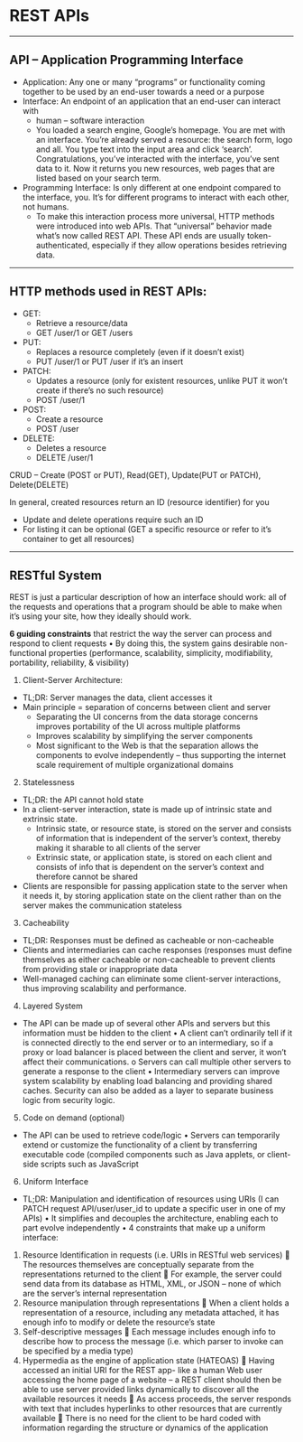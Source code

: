 # REST APIs
--------------------------------
## API – Application Programming Interface
-	Application: Any one or many “programs” or functionality coming together to be used by an end-user towards a need or a purpose 
-	Interface: An endpoint of an application that an end-user can interact with
    -	human – software interaction
     - You loaded a search engine, Google’s homepage. You are met with an interface. You’re already served a resource: the search form, logo and all. You type text into   the input area and click ‘search’. Congratulations, you’ve interacted with the interface, you’ve sent data to it. Now it returns you new resources, web pages that are listed based on your search term.
-	Programming Interface: Is only different at one endpoint compared to the interface, you. It’s for different programs to interact with each other, not humans.
    -	To make this interaction process more universal, HTTP methods were introduced into web APIs. That “universal” behavior made what’s now called REST API. These API ends are usually token-authenticated, especially if they allow operations besides retrieving data.

--------------------------------
## HTTP methods used in REST APIs:
-	GET:
    -	Retrieve a resource/data
    -	GET /user/1 or GET /users
-	PUT:
    -	Replaces a resource completely (even if it doesn’t exist)
    -	PUT /user/1 or PUT /user if it’s an insert
-	PATCH:
    -	Updates a resource (only for existent resources, unlike PUT it won’t create if there’s no such resource)
    -	POST /user/1
-	POST:
    -	Create a resource
    -	POST /user
-	DELETE:
    -	Deletes a resource
    -	DELETE /user/1

CRUD – Create (POST or PUT), Read(GET), Update(PUT or PATCH), Delete(DELETE)

In general, created resources return an ID (resource identifier) for you
-	Update and delete operations require such an ID
-	For listing it can be optional (GET a specific resource or refer to it’s container to get all resources)

--------------------------
## RESTful System

REST is just a particular description of how an interface should work: all of the requests and operations that a program should be able to make when it’s using your site, how they ideally should work.

**6 guiding constraints** that restrict the way the server can process and respond to client requests
•	By doing this, the system gains desirable non-functional properties (performance, scalability, simplicity, modifiability, portability, reliability, & visibility)

1.	Client-Server Architecture:
-	TL;DR: Server manages the data, client accesses it
-	Main principle = separation of concerns between client and server
      -	Separating the UI concerns from the data storage concerns improves portability of the UI across multiple platforms
      -	Improves scalability by simplifying the server components
      -	Most significant to the Web is that the separation allows the components to evolve independently – thus supporting the internet scale requirement of multiple organizational domains
2.	Statelessness
-	TL;DR: the API cannot hold state
-	In a client-server interaction, state is made up of intrinsic state and extrinsic state. 
      -	Intrinsic state, or resource state, is stored on the server and consists of information that is independent of the server’s context, thereby making it sharable to all clients of the server
      -	Extrinsic state, or application state, is stored on each client and consists of info that is dependent on the server’s context and therefore cannot be shared
-	Clients	are responsible for passing application state to the server when it needs it, by storing application state on the client rather than on the server makes the communication stateless
3.	Cacheability
-	TL;DR: Responses must be defined as cacheable or non-cacheable
-	Clients and intermediaries can cache responses (responses must define themselves as either cacheable or non-cacheable to prevent clients from providing stale or inappropriate data
-	Well-managed caching can eliminate some client-server interactions, thus improving scalability and performance.
4.	Layered System
-	The API can be made up of several other APIs and servers but this information must be hidden to the client
•	A client can’t ordinarily tell if it is connected directly to the end server or to an intermediary, so if a proxy or load balancer is placed between the client and server, it won’t affect their communications.
o	Servers can call multiple other servers to generate a response to the client
•	Intermediary servers can improve system scalability by enabling load balancing and providing shared caches. Security can also be added as a layer to separate business logic from security logic. 
5.	Code on demand (optional)
-	The API can be used to retrieve code/logic
•	Servers can temporarily extend or customize the functionality of a client by transferring executable code (compiled components such as Java applets, or client-side scripts such as JavaScript
6.	Uniform Interface
-	TL;DR: Manipulation and identification of resources using URIs (I can PATCH request   API/user/user_id to update a specific user in one of my APIs)
•	It simplifies and decouples the architecture, enabling each to part evolve independently
•	4 constraints that make up a uniform interface:
1.	Resource Identification in requests (i.e. URIs in RESTful web services)
	The resources themselves are conceptually separate from the representations returned to the client
	For example, the server could send data from its database as HTML, XML, or JSON – none of which are the server’s internal representation
2.	Resource manipulation through representations
	When a client holds a representation of a resource, including any metadata attached, it has enough info to modify or delete the resource’s state
3.	Self-descriptive messages
	Each message includes enough info to describe how to process the message (i.e. which parser to invoke can be specified by a media type)
4.	Hypermedia as the engine of application state (HATEOAS)
	Having accessed an initial URI for the REST app- like a human Web user accessing the home page of a website – a REST client should then be able to use server provided links dynamically to discover all the available resources it needs
	As access proceeds, the server responds with text that includes hyperlinks to other resources that are currently available
	There is no need for the client to be hard coded with information regarding the structure or dynamics of the application


